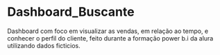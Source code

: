 # Dashboard_Buscante
Dashboard com foco em visualizar as vendas, em relação ao tempo, e conhecer o perfil do cliente, feito durante a formação power b.i da alura utilizando dados ficticios.
